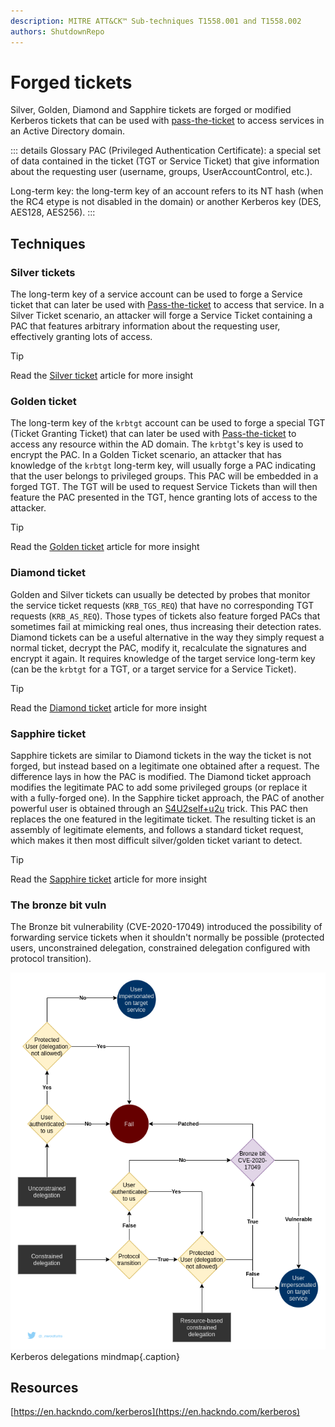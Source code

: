 ```yaml
---
description: MITRE ATT&CK™ Sub-techniques T1558.001 and T1558.002
authors: ShutdownRepo
---
```


# Forged tickets

Silver, Golden, Diamond and Sapphire tickets are forged or modified Kerberos tickets that can be used with [pass-the-ticket](../ptt.md) to access services in an Active Directory domain.

::: details Glossary
PAC (Privileged Authentication Certificate): a special set of data contained in the ticket (TGT or Service Ticket) that give information about the requesting user (username, groups, UserAccountControl, etc.).

Long-term key: the long-term key of an account refers to its NT hash (when the RC4 etype is not disabled in the domain) or another Kerberos key (DES, AES128, AES256).
:::

## Techniques

### Silver tickets

The long-term key of a service account can be used to forge a Service ticket that can later be used with [Pass-the-ticket](../ptt.md) to access that service. In a Silver Ticket scenario, an attacker will forge a Service Ticket containing a PAC that features arbitrary information about the requesting user, effectively granting lots of access.

> [!TIP]
> Read the [Silver ticket](silver.md) article for more insight

### Golden ticket

The long-term key of the `krbtgt` account can be used to forge a special TGT (Ticket Granting Ticket) that can later be used with [Pass-the-ticket](../ptt.md) to access any resource within the AD domain. The `krbtgt`'s key is used to encrypt the PAC. In a Golden Ticket scenario, an attacker that has knowledge of the `krbtgt` long-term key, will usually forge a PAC indicating that the user belongs to privileged groups. This PAC will be embedded in a forged TGT. The TGT will be used to request Service Tickets than will then feature the PAC presented in the TGT, hence granting lots of access to the attacker.

> [!TIP]
> Read the [Golden ticket](golden.md) article for more insight

### Diamond ticket

Golden and Silver tickets can usually be detected by probes that monitor the service ticket requests (`KRB_TGS_REQ`) that have no corresponding TGT requests (`KRB_AS_REQ`). Those types of tickets also feature forged PACs that sometimes fail at mimicking real ones, thus increasing their detection rates. Diamond tickets can be a useful alternative in the way they simply request a normal ticket, decrypt the PAC, modify it, recalculate the signatures and encrypt it again. It requires knowledge of the target service long-term key (can be the `krbtgt` for a TGT, or a target service for a Service Ticket).

> [!TIP]
> Read the [Diamond ticket](diamond.md) article for more insight

### Sapphire ticket

Sapphire tickets are similar to Diamond tickets in the way the ticket is not forged, but instead based on a legitimate one obtained after a request. The difference lays in how the PAC is modified. The Diamond ticket approach modifies the legitimate PAC to add some privileged groups (or replace it with a fully-forged one). In the Sapphire ticket approach, the PAC of another powerful user is obtained through an [S4U2self+u2u](../#s4u2self-+-u2u) trick. This PAC then replaces the one featured in the legitimate ticket. The resulting ticket is an assembly of legitimate elements, and follows a standard ticket request, which makes it then most difficult silver/golden ticket variant to detect.

> [!TIP]
> Read the [Sapphire ticket](sapphire.md) article for more insight

### The bronze bit vuln

The Bronze bit vulnerability (CVE-2020-17049) introduced the possibility of forwarding service tickets when it shouldn't normally be possible (protected users, unconstrained delegation, constrained delegation configured with protocol transition).

![](<./assets/Kerberos delegations mindmap.png>)
Kerberos delegations mindmap{.caption}

## Resources

[https://en.hackndo.com/kerberos](https://en.hackndo.com/kerberos)
